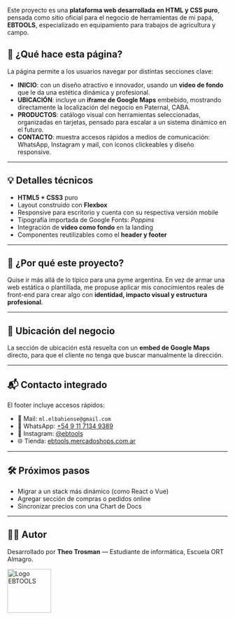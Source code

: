 Este proyecto es una **plataforma web desarrollada en HTML y CSS puro**, pensada como sitio oficial para el negocio de herramientas de mi papá, **EBTOOLS**, especializado en equipamiento para trabajos de agricultura y campo.

## 🧠 ¿Qué hace esta página?

La página permite a los usuarios navegar por distintas secciones clave:
- **INICIO**: con un diseño atractivo e innovador, usando un **video de fondo** que le da una estética dinámica y profesional.
- **UBICACIÓN**: incluye un **iframe de Google Maps** embebido, mostrando directamente la localización del negocio en Paternal, CABA.
- **PRODUCTOS**: catálogo visual con herramientas seleccionadas, organizadas en tarjetas, pensado para escalar a un sistema dinámico en el futuro.
- **CONTACTO**: muestra accesos rápidos a medios de comunicación: WhatsApp, Instagram y mail, con íconos clickeables y diseño responsive.

---

## 💡 Detalles técnicos

- **HTML5 + CSS3** puro
- Layout construido con **Flexbox**
- Responsive para escritorio y cuenta con su respectiva versión mobile
- Tipografía importada de Google Fonts: *Poppins*
- Integración de **video como fondo** en la landing
- Componentes reutilizables como el **header y footer**

---

## 🎯 ¿Por qué este proyecto?

Quise ir más allá de lo típico para una pyme argentina. En vez de armar una web estática o plantillada, me propuse aplicar mis conocimientos reales de front-end para crear algo con **identidad, impacto visual y estructura profesional**.

---

## 📍 Ubicación del negocio

La sección de ubicación está resuelta con un **embed de Google Maps** directo, para que el cliente no tenga que buscar manualmente la dirección.

---

## 📬 Contacto integrado

El footer incluye accesos rápidos:
- 📧 Mail: `ml.elbahiense@gmail.com`
- 📱 WhatsApp: [+54 9 11 7134 9389](https://wa.me/5491171349389?text=Hola%21)
- 📸 Instagram: [@ebtools](https://instagram.com/ebtools)
- 🌐 Tienda: [ebtools.mercadoshops.com.ar](https://ebtools.mercadoshops.com.ar)

---

## 🛠️ Próximos pasos

- Migrar a un stack más dinámico (como React o Vue)
- Agregar sección de compras o pedidos online
- Sincronizar precios con una Chart de Docs

---

## 🙋‍♂️ Autor

Desarrollado por **Theo Trosman** — Estudiante de informática, Escuela ORT Almagro.


<img src="https://github.com/user-attachments/assets/7f14c451-6570-4d7a-a55f-4ae15930a847" width="100" alt="Logo EBTOOLS">

